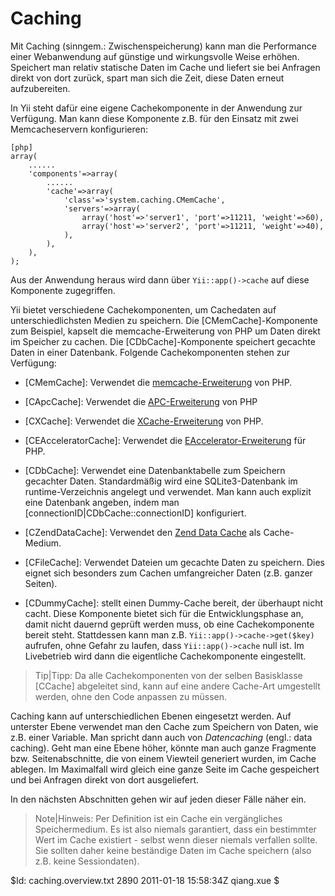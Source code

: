 Caching
=======

Mit Caching (sinngem.: Zwischenspeicherung) kann man die Performance einer
Webanwendung auf günstige und wirkungsvolle Weise erhöhen. Speichert man
relativ statische Daten im Cache und liefert sie bei Anfragen direkt von
dort zurück, spart man sich die Zeit, diese Daten erneut aufzubereiten.

In Yii steht dafür eine eigene Cachekomponente in der Anwendung zur Verfügung.
Man kann diese Komponente z.B. für den Einsatz mit zwei Memcacheservern
konfigurieren:

~~~
[php]
array(
	......
	'components'=>array(
		......
		'cache'=>array(
			'class'=>'system.caching.CMemCache',
			'servers'=>array(
				array('host'=>'server1', 'port'=>11211, 'weight'=>60),
				array('host'=>'server2', 'port'=>11211, 'weight'=>40),
			),
		),
	),
);
~~~

Aus der Anwendung heraus wird dann über `Yii::app()->cache` auf diese
Komponente zugegriffen.

Yii bietet verschiedene Cachekomponenten, um Cachedaten auf
unterschiedlichsten Medien zu speichern. Die [CMemCache]-Komponente zum
Beispiel, kapselt die memcache-Erweiterung von PHP um Daten direkt im 
Speicher zu cachen. Die [CDbCache]-Komponente speichert gecachte Daten 
in einer Datenbank. Folgende Cachekomponenten stehen zur Verfügung:

   - [CMemCache]: Verwendet die
	 [memcache-Erweiterung](http://www.php.net/manual/en/book.memcache.php)
von PHP.

   - [CApcCache]: Verwendet die
[APC-Erweiterung](http://www.php.net/manual/en/book.apc.php) von PHP

   - [CXCache]: Verwendet die
[XCache-Erweiterung](http://xcache.lighttpd.net/) von PHP.

   - [CEAcceleratorCache]: Verwendet die
[EAccelerator-Erweiterung](http://eaccelerator.net/) für PHP.

   - [CDbCache]: Verwendet eine Datenbanktabelle zum Speichern gecachter
Daten. Standardmäßig wird eine SQLite3-Datenbank im runtime-Verzeichnis
angelegt und verwendet. Man kann auch explizit eine Datenbank angeben, indem
man [connectionID|CDbCache::connectionID] konfiguriert.

   - [CZendDataCache]: Verwendet den [Zend Data Cache](http://files.zend.com/help/Zend-Server-Community-Edition/data_cache_component.htm) als Cache-Medium.

   - [CFileCache]: Verwendet Dateien um gecachte Daten zu speichern. Dies
eignet sich besonders zum Cachen umfangreicher Daten (z.B. ganzer Seiten).

   - [CDummyCache]: stellt einen Dummy-Cache bereit, der überhaupt nicht
cacht. Diese Komponente bietet sich für die Entwicklungsphase an, damit nicht
dauernd geprüft werden muss, ob eine Cachekomponente bereit steht. Stattdessen
kann man z.B. `Yii::app()->cache->get($key)` aufrufen, ohne Gefahr zu laufen,
dass `Yii::app()->cache` null ist.  Im Livebetrieb wird dann die eigentliche 
Cachekomponente eingestellt.

> Tip|Tipp: Da alle Cachekomponenten von der selben Basisklasse [CCache]
abgeleitet sind, kann auf eine andere Cache-Art umgestellt werden, ohne den
Code anpassen zu müssen.

Caching kann auf unterschiedlichen Ebenen eingesetzt werden. Auf unterster
Ebene verwendet man den Cache zum Speichern von Daten, wie z.B. einer
Variable. Man spricht dann auch von *Datencaching* (engl.: data caching). 
Geht man eine Ebene höher, könnte man auch ganze Fragmente bzw.
Seitenabschnitte, die von einem Viewteil generiert wurden, im Cache ablegen.
Im Maximalfall wird gleich eine ganze Seite im Cache gespeichert und bei
Anfragen direkt von dort ausgeliefert.

In den nächsten Abschnitten gehen wir auf jeden dieser Fälle näher ein.

> Note|Hinweis: Per Definition ist ein Cache ein vergängliches Speichermedium.
Es ist also niemals garantiert, dass ein bestimmter Wert im Cache existiert -
selbst wenn dieser niemals verfallen sollte. Sie sollten daher keine
beständige Daten im Cache speichern (also z.B. keine Sessiondaten).

<div class="revision">$Id: caching.overview.txt 2890 2011-01-18 15:58:34Z qiang.xue $</div>
